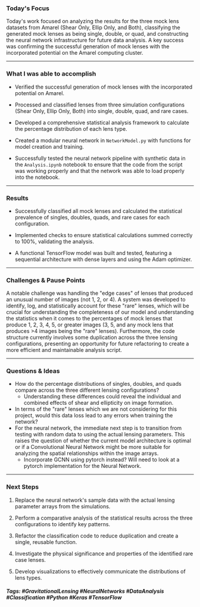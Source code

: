 ### Today's Focus

Today's work focused on analyzing the results for the three mock lens datasets from Amarel (Shear Only, Ellip Only, and Both), classifying the generated mock lenses as being single, double, or quad, and constructing the neural network infrastructure for future data analysis. A key success was confirming the successful generation of mock lenses with the incorporated potential on the Amarel computing cluster.
***
### What I was able to accomplish

- Verified the successful generation of mock lenses with the incorporated potential on Amarel.
    
- Processed and classified lenses from three simulation configurations (Shear Only, Ellip Only, Both) into single, double, quad, and rare cases.
    
- Developed a comprehensive statistical analysis framework to calculate the percentage distribution of each lens type.
    
- Created a modular neural network in `NetworkModel.py` with functions for model creation and training.
    
- Successfully tested the neural network pipeline with synthetic data in the `Analysis.ipynb` notebook to ensure that the code from the script was working properly and that the network was able to load properly into the notebook.
***
### Results

- Successfully classified all mock lenses and calculated the statistical prevalence of singles, doubles, quads, and rare cases for each configuration.
    
- Implemented checks to ensure statistical calculations summed correctly to 100%, validating the analysis.
    
- A functional TensorFlow model was built and tested, featuring a sequential architecture with dense layers and using the Adam optimizer.
***
### Challenges & Pause Points

A notable challenge was handling the "edge cases" of lenses that produced an unusual number of images (not 1, 2, or 4). A system was developed to identify, log, and statistically account for these "rare" lenses, which will be crucial for understanding the completeness of our model and understanding the statistics when it comes to the percentages of mock lenses that produce 1, 2, 3, 4, 5, or greater images (3, 5, and any mock lens that produces >4 images being the "rare" lenses). Furthermore, the code structure currently involves some duplication across the three lensing configurations, presenting an opportunity for future refactoring to create a more efficient and maintainable analysis script.
***
### Questions & Ideas

- How do the percentage distributions of singles, doubles, and quads compare across the three different lensing configurations? 
	- Understanding these differences could reveal the individual and combined effects of shear and ellipticity on image formation. 
- In terms of the "rare" lenses which we are not considering for this project, would this data loss lead to any errors when training the network? 
- For the neural network, the immediate next step is to transition from testing with random data to using the actual lensing parameters. This raises the question of whether the current model architecture is optimal or if a Convolutional Neural Network might be more suitable for analyzing the spatial relationships within the image arrays.
	- Incorporate GCNN using pytorch instead? Will need to look at a pytorch implementation for the Neural Network.
***
### Next Steps

1. Replace the neural network's sample data with the actual lensing parameter arrays from the simulations.
    
2. Perform a comparative analysis of the statistical results across the three configurations to identify key patterns.
    
3. Refactor the classification code to reduce duplication and create a single, reusable function.
    
4. Investigate the physical significance and properties of the identified rare case lenses.
    
5. Develop visualizations to effectively communicate the distributions of lens types.

##### Tags: #GravitationalLensing #NeuralNetworks #DataAnalysis #Classification #Python #Keras #TensorFlow




